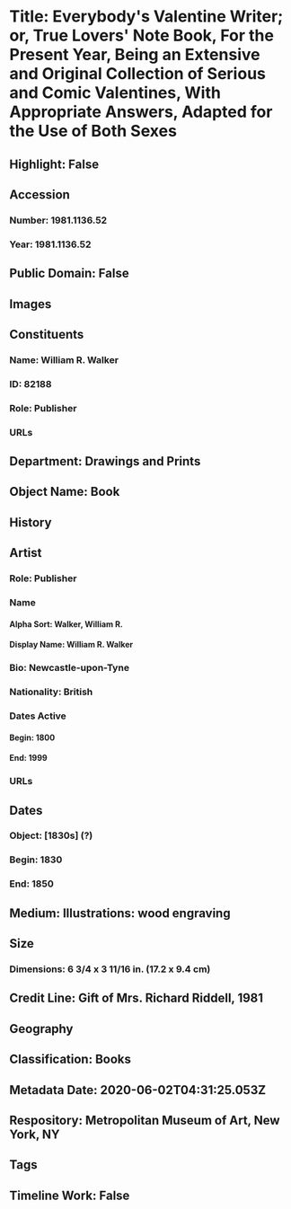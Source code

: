 # Title: Everybody's Valentine Writer; or, True Lovers' Note Book, For the Present Year, Being an Extensive and Original Collection of Serious and Comic Valentines, With Appropriate Answers, Adapted for the Use of Both Sexes
## Highlight: False
## Accession
### Number: 1981.1136.52
### Year: 1981.1136.52
## Public Domain: False
## Images
## Constituents
### Name: William R. Walker
### ID: 82188
### Role: Publisher
### URLs
## Department: Drawings and Prints
## Object Name: Book
## History
## Artist
### Role: Publisher
### Name
#### Alpha Sort: Walker, William R.
#### Display Name: William R. Walker
### Bio: Newcastle-upon-Tyne
### Nationality: British
### Dates Active
#### Begin: 1800
#### End: 1999
### URLs
## Dates
### Object: [1830s] (?)
### Begin: 1830
### End: 1850
## Medium: Illustrations: wood engraving
## Size
### Dimensions: 6 3/4 x 3 11/16 in. (17.2 x 9.4 cm)
## Credit Line: Gift of Mrs. Richard Riddell, 1981
## Geography
## Classification: Books
## Metadata Date: 2020-06-02T04:31:25.053Z
## Respository: Metropolitan Museum of Art, New York, NY
## Tags
## Timeline Work: False